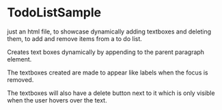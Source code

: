 # TodoListSample
just an html file, to showcase dynamically adding textboxes and deleting them, to add and remove items from a to do list.

Creates text boxes dynamically by appending to the parent paragraph element.

The textboxes created are made to appear like labels when the focus is removed.

The textboxes will also have a delete button next to it which is only visible when the user hovers over the text.
